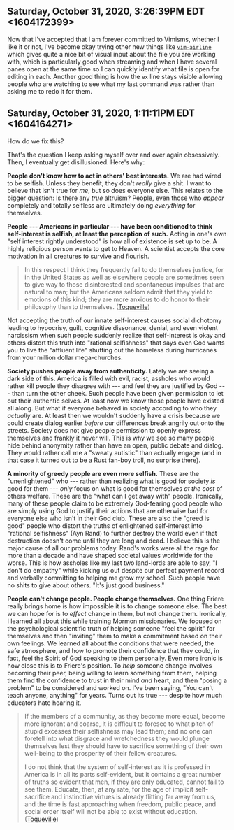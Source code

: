 ## Saturday, October 31, 2020, 3:26:39PM EDT <1604172399>

Now that I've accepted that I am forever committed to Vimisms, whether I
like it or not, I've become okay trying other new things like
[`vim-airline`](https://duck.com/lite?kd=-1&kp=-1&q=`vim-airline`) which
gives quite a nice bit of visual input about the file you are working
with, which is particularly good when streaming and when I have several
panes open at the same time so I can quickly identify what file is open
for editing in each. Another good thing is how the `ex` line stays
visible allowing people who are watching to see what my last command was
rather than asking me to redo it for them.

## Saturday, October 31, 2020, 1:11:11PM EDT <1604164271>

How do we fix this?

That's the question I keep asking myself over and over again
obsessively. Then, I eventually get disillusioned. Here's why:

**People don't know how to act in others' best interests.** We are had
wired to be selfish. Unless they benefit, they don't *really* give a
shit. I want to believe that isn't true for *me*, but so does everyone
else. This relates to the bigger question: Is there any *true* altruism?
People, even those who *appear* completely and totally selfless are
ultimately doing *everything* for themselves.

**People --- Americans in particular --- have been conditioned to think
self-interest is selfish, at least the perception of such.** Acting in
one's own "self interest rightly understood" is how all of existence is
set up to be. A highly religious person wants to get to Heaven. A
scientist accepts the core motivation in all creatures to survive and
flourish. 

> In this respect I think they frequently fail to do themselves justice,
for in the United States as well as elsewhere people are sometimes seen
to give way to those disinterested and spontaneous impulses that are
natural to man; but the Americans seldom admit that they yield to
emotions of this kind; they are more anxious to do honor to their
philosophy than to themselves.
([Toqueville](http://xroads.virginia.edu/~Hyper/DETOC/ch2_08.htm))

Not accepting the truth of our innate self-interest causes social
dichotomy leading to hypocrisy, guilt, cognitive dissonance, denial, and
even violent narcissism when such people suddenly realize that
self-interest is okay and others distort this truth into "rational
selfishness" that says even God wants you to live the "affluent life"
shutting out the homeless during hurricanes from your million dollar
mega-churches.

**Society pushes people away from authenticity.** Lately we are seeing a
dark side of this. America is filled with evil, racist, assholes who
would rather kill people they disagree with --- and feel they are
justified by God --- than turn the other cheek. Such people have been
given permission to let out their authentic selves. At least now we know
those people have existed all along. But what if everyone 
behaved in society according to who they *actually* are. At least then
we wouldn't suddenly have a crisis because we could create dialog
earlier *before* our differences break angrily out onto the streets.
Society does not give people permission to openly express themselves and
frankly it never will. This is why we see so many people hide behind
anonymity rather than have an open, public debate and dialog. They would
rather call me a "sweaty autistic" than actually engage (and in that
case it turned out to be a Rust fan-boy troll, no surprise there).

**A minority of greedy people are even more selfish.** These are the
"unenlightened" who --- rather than realizing what is good for society
*is* good for them --- *only* focus on what is good for themselves *at
the cost* of others welfare. These are the "what can I get away with"
people. Ironically, many of these people claim to be extremely
God-fearing good people who are simply using God to justify their
actions that are otherwise bad for everyone else who isn't in their God
club. These are also the "greed is good" people who distort the truths
of enlightened self-interest into "rational selfishness" (Ayn Rand) to
further destroy the world even if that destruction doesn't come until
they are long and dead. I believe this is the major cause of all our
problems today. Rand's works were all the rage for more than a decade
and have shaped societal values worldwide for the worse. This is how
assholes like my last two land-lords are able to say, "I don't do
empathy" while kicking us out despite our perfect payment record and
verbally committing to helping me grow my school. Such people have no
shits to give about others. "It's just good business."

**People can't change people. People change themselves.** One thing Friere
really brings home is how impossible it is to change someone else. The
best we can hope for is to *effect* change in them, but not change them.
Ironically, I learned all about this while training Mormon missionaries.
We focused on the psychological scientific truth of helping someone
"feel the spirit" for themselves and then "inviting" them to make a
commitment based on their own feelings. We learned all about the
conditions that were needed, the safe atmosphere, and how to promote
their confidence that they could, in fact, feel the Spirit of God
speaking to them personally. Even more ironic is how close
this is to Friere's position. To *help* someone change involves becoming
their peer, being willing to learn something from them, helping them
find the confidence to trust in their mind *and* heart, and then "posing
a problem" to be considered and worked on. I've been saying, "You can't
teach anyone, anything" for years. Turns out its true --- despite how
much educators hate hearing it.

> If the members of a community, as they become more equal, become more
> ignorant and coarse, it is difficult to foresee to what pitch of
> stupid excesses their selfishness may lead them; and no one can
> foretell into what disgrace and wretchedness they would plunge
> themselves lest they should have to sacrifice something of their own
> well-being to the prosperity of their fellow creatures.
>
> I do not think that the system of self-interest as it is professed in
> America is in all its parts self-evident, but it contains a great
> number of truths so evident that men, if they are only educated,
> cannot fail to see them. Educate, then, at any rate, for the age of
> implicit self-sacrifice and instinctive virtues is already flitting
> far away from us, and the time is fast approaching when freedom,
> public peace, and social order itself will not be able to exist
> without education. ([Toqueville](http://xroads.virginia.edu/~Hyper/DETOC/ch2_08.htm))

